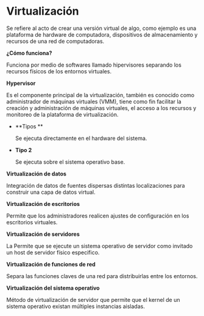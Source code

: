 # Virtualización

Se refiere al acto de crear una versión virtual de algo, como ejemplo es una plataforma de hardware de computadora, dispositivos de almacenamiento y recursos de una red de computadoras.



**¿Cómo funciona?**

Funciona por medio de softwares llamado hipervisores separando los recursos físicos de los entornos virtuales.



**Hypervisor**

Es el componente principal de la virtualización, también es conocido como administrador de máquinas virtuales (VMM), tiene como fin facilitar la creación y administración de máquinas virtuales, el acceso a los recursos y monitoreo de la plataforma de virtualización.

- **Tipos **

  Se ejecuta directamente en el hardware del sistema.

- **Tipo 2**

  Se ejecuta sobre el sistema operativo base.





**Virtualización de datos**

Integración de datos de fuentes dispersas distintas localizaciones para construir una capa de datos virtual.

**Virtualización de escritorios**

Permite que los administradores realicen ajustes de configuración en los escritorios virtuales.

**Virtualización de servidores**

La Permite que se ejecute un sistema operativo de servidor como invitado un host de servidor físico especifico.

**Virtualización de funciones de red**

Separa las funciones claves de una red para distribuirlas entre los entornos.

**Virtualización del sistema operativo**

Método de virtualización de servidor que permite que el kernel de un sistema operativo existan múltiples instancias aisladas.